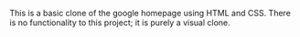 This is a basic clone of the google homepage using HTML and CSS. There is no functionality to this project; it is purely a visual clone.

